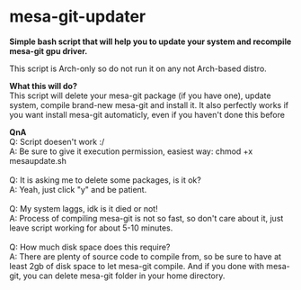 # mesa-git-updater
**Simple bash script that will help you to update your system and recompile mesa-git gpu driver.**

This script is Arch-only so do not run it on any not Arch-based distro.

**What this will do?**<br />
This script will delete your mesa-git package (if you have one), update system, compile brand-new mesa-git and install it. It also perfectly works if you want install mesa-git automaticly, even if you haven't done this before

**QnA**<br />
Q: Script doesen't work :/<br />
A: Be sure to give it execution permission, easiest way: chmod +x mesaupdate.sh<br />
<br />
Q: It is asking me to delete some packages, is it ok?<br />
A: Yeah, just click "y" and be patient.<br />
<br />
Q: My system laggs, idk is it died or not!<br />
A: Process of compiling mesa-git is not so fast, so don't care about it, just leave script working for about 5-10 minutes.<br />
<br />
Q: How much disk space does this require?<br />
A: There are plenty of source code to compile from, so be sure to have at least 2gb of disk space to let mesa-git compile. And if you done with mesa-git, you can delete mesa-git folder in your home directory.
